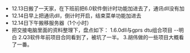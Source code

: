 - 12.13日搬了一天家，在下班前把6.0软件倒计时功能加进去了，通讯dll没有加
- 12.14日早上把通讯dll，倒计时开启，结束菜单功能加进去
- 12.14日下午搬移服务器（1个小时）
- 把交接电脑里面的资料整理下，盘点如下：
  1.6.0dll与gprs dtu组合项目 --明白
  2.Q3软件年前项目合同看到了，被坑了一半。
  3.胡伟做的一些项目大概看了一番。
